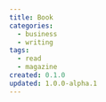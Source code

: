 ```yaml
---
title: Book
categories:
  - business
  - writing
tags:
  - read
  - magazine
created: 0.1.0
updated: 1.0.0-alpha.1
---
```

